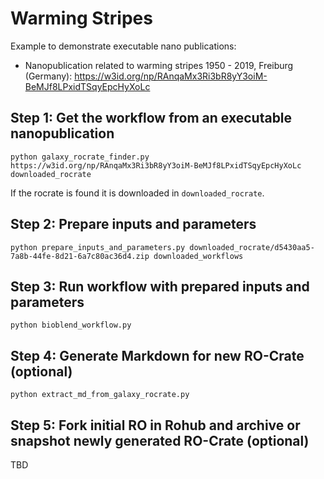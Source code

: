 # Warming Stripes
Example to demonstrate executable nano publications:

- Nanopublication related to warming stripes 1950 - 2019, Freiburg (Germany): https://w3id.org/np/RAnqaMx3Ri3bR8yY3oiM-BeMJf8LPxidTSqyEpcHyXoLc

## Step 1: Get the workflow from an executable nanopublication

```
python galaxy_rocrate_finder.py https://w3id.org/np/RAnqaMx3Ri3bR8yY3oiM-BeMJf8LPxidTSqyEpcHyXoLc downloaded_rocrate
```

If the rocrate is found it is downloaded in `downloaded_rocrate`.

## Step 2: Prepare inputs and parameters 

```
python prepare_inputs_and_parameters.py downloaded_rocrate/d5430aa5-7a8b-44fe-8d21-6a7c80ac36d4.zip downloaded_workflows
```

## Step 3: Run workflow with prepared inputs and parameters

```
python bioblend_workflow.py
```

## Step 4: Generate Markdown for new RO-Crate (optional)

```
python extract_md_from_galaxy_rocrate.py
```

## Step 5: Fork initial RO in Rohub and archive or snapshot newly generated RO-Crate (optional)

TBD


